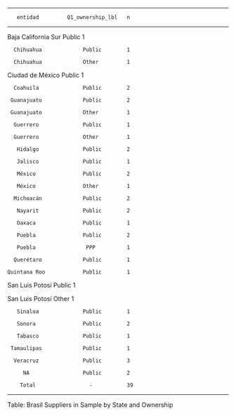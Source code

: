 
---------------------------------------------
       entidad         Q1_ownership_lbl   n  
--------------------- ------------------ ----
 Baja California Sur        Public        1  

      Chihuahua             Public        1  

      Chihuahua             Other         1  

  Ciudad de México          Public        1  

      Coahuila              Public        2  

     Guanajuato             Public        2  

     Guanajuato             Other         1  

      Guerrero              Public        1  

      Guerrero              Other         1  

       Hidalgo              Public        2  

       Jalisco              Public        1  

       México               Public        2  

       México               Other         1  

      Michoacán             Public        2  

       Nayarit              Public        2  

       Oaxaca               Public        1  

       Puebla               Public        2  

       Puebla                PPP          1  

      Querétaro             Public        1  

    Quintana Roo            Public        1  

   San Luis Potosí          Public        1  

   San Luis Potosí          Other         1  

       Sinaloa              Public        1  

       Sonora               Public        2  

       Tabasco              Public        1  

     Tamaulipas             Public        1  

      Veracruz              Public        3  

         NA                 Public        2  

        Total                 -           39 
---------------------------------------------

Table: Brasil Suppliers in Sample by State and Ownership

